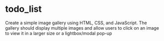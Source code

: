 # todo_list
 Create a simple image gallery using HTML, CSS, and JavaScript. The gallery should display multiple images and allow users to click on an image to view it in a larger size or a lightbox/modal pop-up
